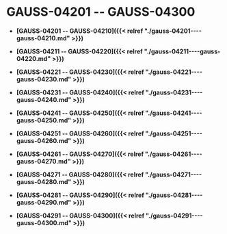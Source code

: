 # GAUSS-04201 -- GAUSS-04300<a name="ZH-CN_TOPIC_0302073150"></a>

-   **[GAUSS-04201 -- GAUSS-04210]({{< relref "./gauss-04201----gauss-04210.md" >}})**  

-   **[GAUSS-04211 -- GAUSS-04220]({{< relref "./gauss-04211----gauss-04220.md" >}})**  

-   **[GAUSS-04221 -- GAUSS-04230]({{< relref "./gauss-04221----gauss-04230.md" >}})**  

-   **[GAUSS-04231 -- GAUSS-04240]({{< relref "./gauss-04231----gauss-04240.md" >}})**  

-   **[GAUSS-04241 -- GAUSS-04250]({{< relref "./gauss-04241----gauss-04250.md" >}})**  

-   **[GAUSS-04251 -- GAUSS-04260]({{< relref "./gauss-04251----gauss-04260.md" >}})**  

-   **[GAUSS-04261 -- GAUSS-04270]({{< relref "./gauss-04261----gauss-04270.md" >}})**  

-   **[GAUSS-04271 -- GAUSS-04280]({{< relref "./gauss-04271----gauss-04280.md" >}})**  

-   **[GAUSS-04281 -- GAUSS-04290]({{< relref "./gauss-04281----gauss-04290.md" >}})**  

-   **[GAUSS-04291 -- GAUSS-04300]({{< relref "./gauss-04291----gauss-04300.md" >}})**  


